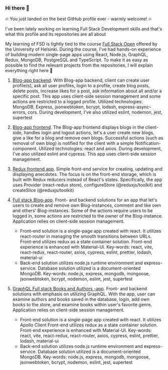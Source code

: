 ### Hi there 👋

🔥 You just landed on the best GitHub profile ever - warmly welcome! 🔥

I've been lately working on learning Full Stack Development skills and that's what this profile and its repositories are all about

My learning of FSD is tightly tied to the course [Full Stack Open](https://fullstackopen.com/en/about) offered by the University of Helsinki. During the course, I've had hands-on experience of building modern single-page apps using React, Node.js, GraphQL, Redux, MongoDB, PostgreSQL and TypeScript. To make it as easy as possible to find the relevant projects from the repositories, I will explain everything right here 🚀

1) [Blog-app backend](https://github.com/ErikHusgafvel/osa4_blogilista). With Blog-app backend, client can create user profile(s), ask all user profiles, login to a profile, create blog posts, delete posts, increase likes for a post, ask information about all and/or a specific post. This app uses client-side session management and some actions are restricted to a logged profile. Utilized technologies: MongoDB, Express, jsonwebtoken, bcrypt, lodash, express-async-errors, cors. During development, I've also utilized eslint, nodemon, jest, supertest

2) [Blog-app frontend](https://github.com/ErikHusgafvel/HY-MOOC-Full-stack-development/tree/master/osa5/bloglist-frontend). The Blog-app frontend displays blogs in the client-side, handles login and logout actions, let's a user create new blogs, give a like for a blog and remove own blogs. Successful actions (such as removal of own blog) is notified for the client with a simple Notification-component. Utilized technologies: react and axios. During development, I've also utilized eslint and cypress. This app uses client-side session management.

3) [Redux frontend app](https://github.com/ErikHusgafvel/HY-MOOC-Full-stack-development/tree/master/osa6/redux-anecdotes). Simple front-end service for creating, updating and displaying anecdotes. The focus is on the front-end storage, which is built with Redux reducers instead of React's states. Specifically, the app uses Provider (react-redux store), configureStore (@reduxjs/toolkit) and createSlice (@reduxjs/toolkit)

4) [Full stack Blog-app](https://github.com/ErikHusgafvel/HY-MOOC-Full-stack-development/tree/master/osa7/blogapp). Front- and backend solutions for an app that let's users to create and remove own Blog-instances, comment and like own and others' Blog-instances. Some of the actions require users to be logged in, some actions are restricted to the owner of the Blog-instance. Application relies on client-side session management.
   - Front-end solution is a single-page app created with react. It utilizes react-router in managing the smooth transitions between URLs. Front-end utilizes redux as a state container solution. Front-end experience is enhanced with Material-UI. Key-words: react, vite, react-redux, react-router, axios, cypress, eslint, prettier, lodash, material-ui
   - Back-end solution utilizes node.js runtime environment and express-service. Database solution utilized is a document-oriented MongoDB. Key-words: node.js, express, mongodb, mongoose, jsonwebtoken, bcrypt, nodemon, eslint, jest, supertest

5) [GraphQL Full stack Books and Authors -app](https://github.com/ErikHusgafvel/HY-MOOC-Full-stack-development/tree/master/osa8/kirjat-ja-kirjailijat). Front- and backend solutions with emphasis on utilizing GraphQL. With the app, user can examine authors and books saved in the database, login, add own books to the store, and examine books within user's favorite genre. Application relies on client-side session management.
   - Front-end solution is a single-page app created with react. It utilizes Apollo Client  Front-end utilizes redux as a state container solution. Front-end experience is enhanced with Material-UI. Key-words: react, vite, react-redux, react-router, axios, cypress, eslint, prettier, lodash, material-ui
   - Back-end solution utilizes node.js runtime environment and express-service. Database solution utilized is a document-oriented MongoDB. Key-words: node.js, express, mongodb, mongoose, jsonwebtoken, bcrypt, nodemon, eslint, jest, supertest


<!--
**ErikHusgafvel/ErikHusgafvel** is a ✨ _special_ ✨ repository because its `README.md` (this file) appears on your GitHub profile.

Here are some ideas to get you started:

- 🔭 I’m currently working on ...
- 🌱 I’m currently learning ...
- 👯 I’m looking to collaborate on ...
- 🤔 I’m looking for help with ...
- 💬 Ask me about ...
- 📫 How to reach me: ...
- 😄 Pronouns: ...
- ⚡ Fun fact: ...
-->
